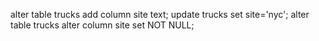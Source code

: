 alter table trucks add column site text;
update trucks set site='nyc';
alter table trucks alter column site set NOT NULL;
